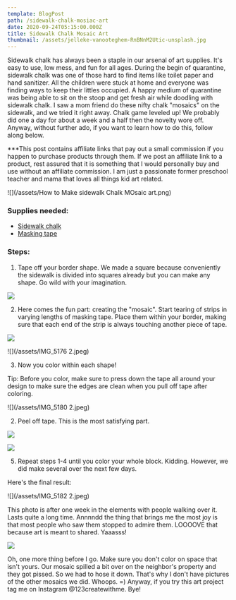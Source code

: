 ```yaml
---
template: BlogPost
path: /sidewalk-chalk-mosiac-art
date: 2020-09-24T05:15:00.000Z
title: Sidewalk Chalk Mosaic Art
thumbnail: /assets/jelleke-vanooteghem-RnBNnM2Utic-unsplash.jpg
---
```

Sidewalk chalk has always been a staple in our arsenal of art supplies. It's easy to use, low mess, and fun for all ages. During the begin of quarantine, sidewalk chalk was one of those hard to find items like toilet paper and hand sanitizer. All the children were stuck at home and everyone was finding ways to keep their littles occupied. A happy medium of quarantine was being able to sit on the stoop and get fresh air while doodling with sidewalk chalk. I saw a mom friend do these nifty chalk "mosaics" on the sidewalk, and we tried it right away. Chalk game leveled up! We probably did one a day for about a week and a half then the novelty wore off. Anyway, without further ado, if you want to learn how to do this, follow along below.

\*\**This post contains affiliate links that pay out a small commission if you happen to purchase products through them.  If we post an affiliate link to a product, rest assured that it is something that I would personally buy and use without an affiliate commission. I am just a passionate former preschool teacher and mama that loves all things kid art related. 

![](/assets/How to Make sidewalk Chalk MOsaic art.png)

### Supplies needed:

* [Sidewalk chalk](https://amzn.to/2QrzS1F)
* [Masking tape](https://amzn.to/32dQwZb)

### Steps:

1. Tape off your border shape. We made a square because conveniently the sidewalk is divided into squares already but you can make any shape. Go wild with your imagination.

![](/assets/IMG_8798.jpeg)

2. Here comes the fun part: creating the "mosaic". Start tearing of strips in varying lengths of masking tape. Place them within your border, making sure that each end of the strip is always touching another piece of tape. 

![](/assets/IMG_8804.jpeg)

![](/assets/IMG_5176 2.jpeg)

3. Now you color within each shape! 

Tip: Before you color, make sure to press down the tape all around your design to make sure the edges are clean when you pull off tape after coloring.

![](/assets/IMG_5180 2.jpeg)

2. Peel off tape. This is the most satisfying part.

![](/assets/IMG_8814.jpeg)

![](/assets/IMG_8829.jpeg)

5. Repeat steps 1-4 until you color your whole block. Kidding. However, we did make several over the next few days. 

Here's the final result:

![](/assets/IMG_5182 2.jpeg)

This photo is after one week in the elements with people walking over it. Lasts quite a long time. Annnndd the thing that brings me the most joy is that most people who saw them stopped to admire them. LOOOOVE that because art is meant to shared. Yaaasss! 

![](/assets/IMG_4968.jpeg)

Oh, one more thing before I go. Make sure you don't color on space that isn't yours. Our mosaic spilled a bit over on the neighbor's property and they got pissed. So we had to hose it down. That's why I don't have pictures of the other mosaics we did. Whoops. =) Anyway, if you try this art project tag me on Instagram @123createwithme. Bye!
